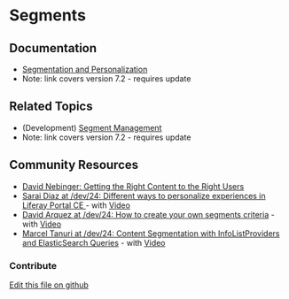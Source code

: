 # Segments

## Documentation

* [Segmentation and Personalization](https://portal.liferay.dev/docs/7-2/user/-/knowledge_base/u/segmentation-and-personalization)
* Note: link covers version 7.2 - requires update

## Related Topics

* (Development) [Segment Management](https://portal.liferay.dev/docs/7-2/frameworks/-/knowledge_base/f/segment-management)
* Note: link covers version 7.2 - requires update

## Community Resources

* [David Nebinger: Getting the Right Content to the Right Users](https://liferay.dev/blogs/-/blogs/getting-the-right-content-to-the-right-users)
* [Sarai Diaz at /dev/24: Different ways to personalize experiences in Liferay Portal CE ](https://liferay.dev/24#Different%20ways%20to%20personalize%20experiences%20in%20Liferay%20Portal%20CE) - with [Video](https://youtu.be/Mu0LcyOPadQ?t=20614)
* [David Arquez at /dev/24: How to create your own segments criteria](https://liferay.dev/24#How%20to%20create%20your%20own%20segments%20criteria) - with [Video](https://youtu.be/Mu0LcyOPadQ?t=25155)
* [Marcel Tanuri at /dev/24: Content Segmentation with InfoListProviders and ElasticSearch Queries](https://liferay.dev/24#How%20to%20create%20your%20own%20segments%20criteria) - with [Video](https://youtu.be/K6uDFo8kilI?t=17402)

### Contribute

[Edit this file on github](https://github.com/olafk/controlpanel-documentation-docs/blob/master/md/73en/com_liferay_segments_web_internal_portlet_SegmentsPortlet.md)
